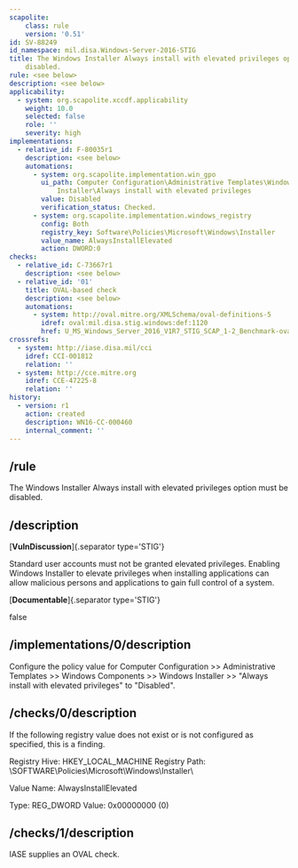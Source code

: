 ```yaml
---
scapolite:
    class: rule
    version: '0.51'
id: SV-88249
id_namespace: mil.disa.Windows-Server-2016-STIG
title: The Windows Installer Always install with elevated privileges option must be
    disabled.
rule: <see below>
description: <see below>
applicability:
  - system: org.scapolite.xccdf.applicability
    weight: 10.0
    selected: false
    role: ''
    severity: high
implementations:
  - relative_id: F-80035r1
    description: <see below>
    automations:
      - system: org.scapolite.implementation.win_gpo
        ui_path: Computer Configuration\Administrative Templates\Windows Components\Windows
            Installer\Always install with elevated privileges
        value: Disabled
        verification_status: Checked.
      - system: org.scapolite.implementation.windows_registry
        config: Both
        registry_key: Software\Policies\Microsoft\Windows\Installer
        value_name: AlwaysInstallElevated
        action: DWORD:0
checks:
  - relative_id: C-73667r1
    description: <see below>
  - relative_id: '01'
    title: OVAL-based check
    description: <see below>
    automations:
      - system: http://oval.mitre.org/XMLSchema/oval-definitions-5
        idref: oval:mil.disa.stig.windows:def:1120
        href: U_MS_Windows_Server_2016_V1R7_STIG_SCAP_1-2_Benchmark-oval.xml
crossrefs:
  - system: http://iase.disa.mil/cci
    idref: CCI-001812
    relation: ''
  - system: http://cce.mitre.org
    idref: CCE-47225-8
    relation: ''
history:
  - version: r1
    action: created
    description: WN16-CC-000460
    internal_comment: ''
---
```



## /rule

The Windows Installer Always install with elevated privileges option must be disabled.

## /description

[**VulnDiscussion**]{.separator type='STIG'}

Standard user accounts must not be granted elevated privileges. Enabling Windows Installer to elevate privileges when installing applications can allow malicious persons and applications to gain full control of a system.

[**Documentable**]{.separator type='STIG'}

false

## /implementations/0/description

Configure the policy value for Computer Configuration >> Administrative Templates >> Windows Components >> Windows Installer >> "Always install with elevated privileges" to "Disabled".

## /checks/0/description

If the following registry value does not exist or is not configured as specified, this is a finding.

Registry Hive: HKEY_LOCAL_MACHINE
Registry Path: \SOFTWARE\Policies\Microsoft\Windows\Installer\

Value Name: AlwaysInstallElevated

Type: REG_DWORD
Value: 0x00000000 (0)

## /checks/1/description

IASE supplies an OVAL check.

